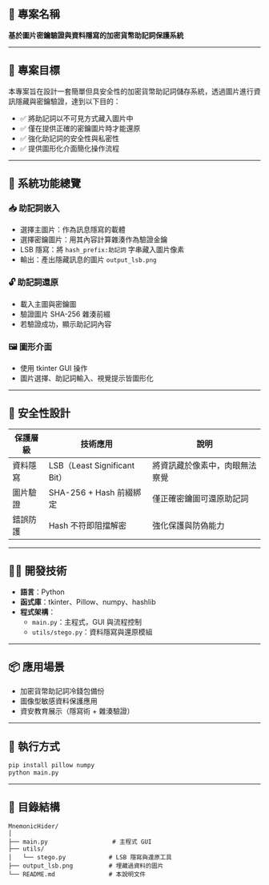 ## 📌 專案名稱

**基於圖片密鑰驗證與資料隱寫的加密貨幣助記詞保護系統**

---

## 🎯 專案目標

本專案旨在設計一套簡單但具安全性的加密貨幣助記詞儲存系統，透過圖片進行資訊隱藏與密鑰驗證，達到以下目的：

- ✅ 將助記詞以不可見方式藏入圖片中
- ✅ 僅在提供正確的密鑰圖片時才能還原
- ✅ 強化助記詞的安全性與私密性
- ✅ 提供圖形化介面簡化操作流程

---

## 🔧 系統功能總覽

### 📥 助記詞嵌入
- 選擇主圖片：作為訊息隱寫的載體
- 選擇密鑰圖片：用其內容計算雜湊作為驗證金鑰
- LSB 隱寫：將 `hash_prefix:助記詞` 字串藏入圖片像素
- 輸出：產出隱藏訊息的圖片 `output_lsb.png`

### 🔓 助記詞還原
- 載入主圖與密鑰圖
- 驗證圖片 SHA-256 雜湊前綴
- 若驗證成功，顯示助記詞內容

### 🖼 圖形介面
- 使用 tkinter GUI 操作
- 圖片選擇、助記詞輸入、視覺提示皆圖形化

---

## 🔐 安全性設計

| 保護層級 | 技術應用 | 說明 |
|----------|----------|------|
| 資料隱寫 | LSB（Least Significant Bit） | 將資訊藏於像素中，肉眼無法察覺 |
| 圖片驗證 | SHA-256 + Hash 前綴綁定 | 僅正確密鑰圖可還原助記詞 |
| 錯誤防護 | Hash 不符即阻擋解密 | 強化保護與防偽能力 |

---

## 🧑‍💻 開發技術

- **語言**：Python
- **函式庫**：tkinter、Pillow、numpy、hashlib
- **程式架構**：
  - `main.py`：主程式，GUI 與流程控制
  - `utils/stego.py`：資料隱寫與還原模組

---

## 📦 應用場景

- 加密貨幣助記詞冷錢包備份
- 圖像型敏感資料保護應用
- 資安教育展示（隱寫術 + 雜湊驗證）

---

## 🚀 執行方式

```bash
pip install pillow numpy
python main.py
```

---

## 📁 目錄結構

```
MnemonicHider/
│
├── main.py                  # 主程式 GUI
├── utils/
│   └── stego.py            # LSB 隱寫與還原工具
├── output_lsb.png          # 埋藏過資料的圖片
└── README.md               # 本說明文件
```